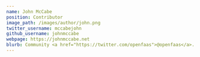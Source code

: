 ```yaml
---
name: John McCabe
position: Contributor
image_path: /images/author/john.png
twitter_username: mccabejohn
github_username: johnmccabe
webpage: https://johnmccabe.net
blurb: Community <a href="https://twitter.com/openfaas">@openfaas</a>.
---
```

